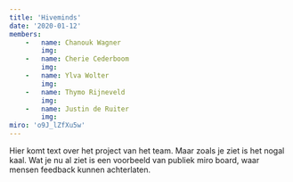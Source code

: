 ```yaml
---
title: 'Hiveminds'
date: '2020-01-12'
members:
    -   name: Chanouk Wagner
        img:
    -   name: Cherie Cederboom
        img:
    -   name: Ylva Wolter
        img:
    -   name: Thymo Rijneveld
        img: 
    -   name: Justin de Ruiter
        img: 
miro: 'o9J_lZfXu5w'
---
```


Hier komt text over het project van het team. Maar zoals je ziet is het nogal kaal. Wat je nu al ziet is een voorbeeld van publiek miro board, waar mensen feedback kunnen achterlaten.



